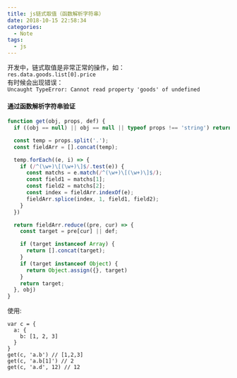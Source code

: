 ```yaml
---
title: js链式取值（函数解析字符串）
date: 2018-10-15 22:58:34
categories:
  - Note
tags:
  - js
---
```


开发中，链式取值是非常正常的操作，如：  
`res.data.goods.list[0].price`  
有时候会出现错误：  
`Uncaught TypeError: Cannot read property 'goods' of undefined`

#### 通过函数解析字符串验证

```js
function get(obj, props, def) {
  if ((obj == null) || obj == null || typeof props !== 'string') return def;

  const temp = props.split('.');
  const fieldArr = [].concat(temp);

  temp.forEach((e, i) => {
    if (/^(\w+)\[(\w+)\]$/.test(e)) {
      const matchs = e.match(/^(\w+)\[(\w+)\]$/);
      const field1 = matchs[1];
      const field2 = matchs[2];
      const index = fieldArr.indexOf(e);
      fieldArr.splice(index, 1, field1, field2);
    }
  })

  return fieldArr.reduce((pre, cur) => {
    const target = pre[cur] || def;

    if (target instanceof Array) {
      return [].concat(target);
    }
    if (target instanceof Object) {
      return Object.assign({}, target)
    }
    return target;
  }, obj)
}
```

使用:

    var c = {
      a: {
        b: [1, 2, 3]
      }
    }
    get(c, 'a.b') // [1,2,3]
    get(c, 'a.b[1]') // 2
    get(c, 'a.d', 12) // 12
